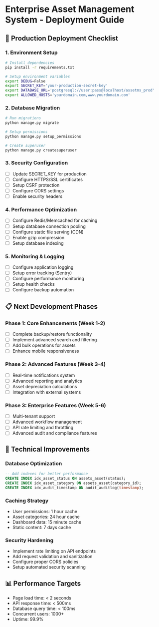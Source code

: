 # Enterprise Asset Management System - Deployment Guide

## 🚀 Production Deployment Checklist

### 1. Environment Setup
```bash
# Install dependencies
pip install -r requirements.txt

# Setup environment variables
export DEBUG=False
export SECRET_KEY='your-production-secret-key'
export DATABASE_URL='postgresql://user:pass@localhost/assetms_prod'
export ALLOWED_HOSTS='yourdomain.com,www.yourdomain.com'
```

### 2. Database Migration
```bash
# Run migrations
python manage.py migrate

# Setup permissions
python manage.py setup_permissions

# Create superuser
python manage.py createsuperuser
```

### 3. Security Configuration
- [ ] Update SECRET_KEY for production
- [ ] Configure HTTPS/SSL certificates
- [ ] Setup CSRF protection
- [ ] Configure CORS settings
- [ ] Enable security headers

### 4. Performance Optimization
- [ ] Configure Redis/Memcached for caching
- [ ] Setup database connection pooling
- [ ] Configure static file serving (CDN)
- [ ] Enable gzip compression
- [ ] Setup database indexing

### 5. Monitoring & Logging
- [ ] Configure application logging
- [ ] Setup error tracking (Sentry)
- [ ] Configure performance monitoring
- [ ] Setup health checks
- [ ] Configure backup automation

## 📋 Next Development Phases

### Phase 1: Core Enhancements (Week 1-2)
- [ ] Complete backup/restore functionality
- [ ] Implement advanced search and filtering
- [ ] Add bulk operations for assets
- [ ] Enhance mobile responsiveness

### Phase 2: Advanced Features (Week 3-4)
- [ ] Real-time notifications system
- [ ] Advanced reporting and analytics
- [ ] Asset depreciation calculations
- [ ] Integration with external systems

### Phase 3: Enterprise Features (Week 5-6)
- [ ] Multi-tenant support
- [ ] Advanced workflow management
- [ ] API rate limiting and throttling
- [ ] Advanced audit and compliance features

## 🔧 Technical Improvements

### Database Optimization
```sql
-- Add indexes for better performance
CREATE INDEX idx_asset_status ON assets_asset(status);
CREATE INDEX idx_asset_category ON assets_asset(category_id);
CREATE INDEX idx_audit_timestamp ON audit_auditlog(timestamp);
```

### Caching Strategy
- User permissions: 1 hour cache
- Asset categories: 24 hour cache
- Dashboard data: 15 minute cache
- Static content: 7 days cache

### Security Hardening
- Implement rate limiting on API endpoints
- Add request validation and sanitization
- Configure proper CORS policies
- Setup automated security scanning

## 📊 Performance Targets
- Page load time: < 2 seconds
- API response time: < 500ms
- Database query time: < 100ms
- Concurrent users: 1000+
- Uptime: 99.9%